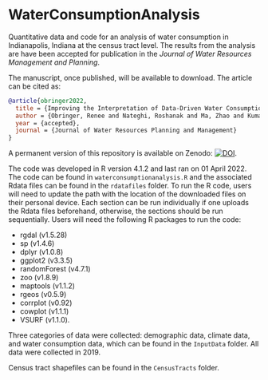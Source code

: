 # WaterConsumptionAnalysis

Quantitative data and code for an analysis of water consumption in Indianapolis, Indiana at the census tract level. The results from the analysis are have been accepted for publication in the _Journal of Water Resources Management and Planning_.

The manuscript, once published, will be available to download. The article can be cited as: 

```bibtex
@article{obringer2022,
  title = {Improving the Interpretation of Data-Driven Water Consumption Models via the Use of Social Norms},
  author = {Obringer, Renee and Nateghi, Roshanak and Ma, Zhao and Kumar, Rohini},
  year = {accepted},
  journal = {Journal of Water Resources Planning and Management}
}
```

A permanent version of this repository is available on Zenodo: [![DOI](https://zenodo.org/badge/DOI/10.5281/zenodo.6452575.svg)](https://doi.org/10.5281/zenodo.6452575). 

The code was developed in R version 4.1.2 and last ran on 01 April 2022. The code can be found in `waterconsumptionanalysis.R` and the associated Rdata files can be found in the `rdatafiles` folder. To run the R code, users will need to update the path with the location of the downloaded files on their personal device. Each section can be run individually if one uploads the Rdata files beforehand, otherwise, the sections should be run sequentially. Users will need the following R packages to run the code: 

*   rgdal (v1.5.28)
*   sp (v1.4.6)
*   dplyr (v1.0.8)
*   ggplot2 (v3.3.5)
*   randomForest (v4.7.1)
*   zoo (v1.8.9)
*   maptools (v1.1.2)
*   rgeos (v0.5.9)
*   corrplot (v0.92)
*   cowplot (v1.1.1)
*   VSURF (v1.1.0).

Three categories of data were collected: demographic data, climate data, and water consumption data, which can be found in the `InputData` folder. All data were collected in 2019.

Census tract shapefiles can be found in the `CensusTracts` folder.
